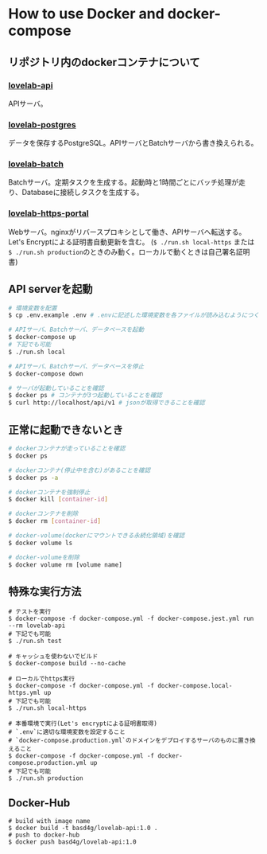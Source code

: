 # How to use Docker and docker-compose

## リポジトリ内のdockerコンテナについて

### [lovelab-api](https://hub.docker.com/r/basd4g/lovelab-api)

APIサーバ。

### [lovelab-postgres](https://hub.docker.com/_/postgres)

データを保存するPostgreSQL。APIサーバとBatchサーバから書き換えられる。

### [lovelab-batch](https://hub.docker.com/r/basd4g/lovelab-batch)

Batchサーバ。定期タスクを生成する。起動時と1時間ごとにバッチ処理が走り、Databaseに接続しタスクを生成する。

### [lovelab-https-portal](https://hub.docker.com/r/steveltn/https-portal/)

Webサーバ。nginxがリバースプロキシとして働き、APIサーバへ転送する。Let's Encryptによる証明書自動更新を含む。 (`$ ./run.sh local-https` または `$ ./run.sh production`のときのみ動く。ローカルで動くときは自己署名証明書)

## API serverを起動

```sh
# 環境変数を配置
$ cp .env.example .env # .envに記述した環境変数を各ファイルが読み込むようにつくられている

# APIサーバ、Batchサーバ、データベースを起動
$ docker-compose up
# 下記でも可能
$ ./run.sh local

# APIサーバ、Batchサーバ、データベースを停止
$ docker-compose down

# サーバが起動していることを確認
$ docker ps # コンテナが3つ起動していることを確認
$ curl http://localhost/api/v1 # jsonが取得できることを確認
```

## 正常に起動できないとき

```sh
# dockerコンテナが走っていることを確認
$ docker ps

# dockerコンテナ(停止中を含む)があることを確認
$ docker ps -a

# dockerコンテナを強制停止
$ docker kill [container-id]

# dockerコンテナを削除
$ docker rm [container-id]

# docker-volume(dockerにマウントできる永続化領域)を確認
$ docker volume ls

# docker-volumeを削除
$ docker volume rm [volume name]
```

## 特殊な実行方法

```
# テストを実行
$ docker-compose -f docker-compose.yml -f docker-compose.jest.yml run --rm lovelab-api
# 下記でも可能
$ ./run.sh test

# キャッシュを使わないでビルド
$ docker-compose build --no-cache

# ローカルでhttps実行
$ docker-compose -f docker-compose.yml -f docker-compose.local-https.yml up
# 下記でも可能
$ ./run.sh local-https

# 本番環境で実行(Let's encryptによる証明書取得)
# `.env`に適切な環境変数を設定すること
# `docker-compose.production.yml`のドメインをデプロイするサーバのものに置き換えること
$ docker-compose -f docker-compose.yml -f docker-compose.production.yml up
# 下記でも可能
$ ./run.sh production
```

## Docker-Hub

```
# build with image name 
$ docker build -t basd4g/lovelab-api:1.0 .
# push to docker-hub
$ docker push basd4g/lovelab-api:1.0
```

